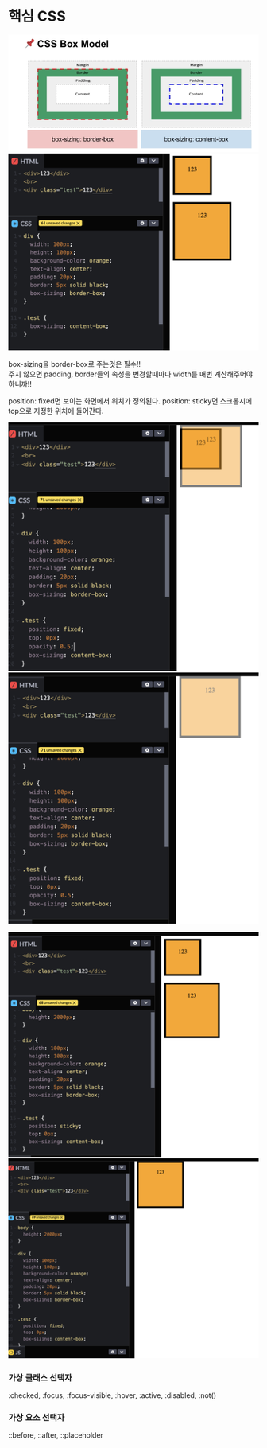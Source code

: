 # 핵심 CSS

![](2022-02-15-14-57-09.png)
![](2022-02-15-14-57-46.png)

box-sizing을 border-box로 주는것은 필수!!   
주지 않으면 padding, border들의 속성을 변경할때마다 width를 매번 계산해주어야 하니까!!   

position: fixed면 보이는 화면에서 위치가 정의된다.
position: sticky면 스크롤시에 top으로 지정한 위치에 들어간다.

![](2022-02-15-15-05-11.png)
![](2022-02-15-15-05-03.png)

![](2022-02-15-15-05-29.png)
![](2022-02-15-15-05-35.png)

### 가상 클래스 선택자
:checked, :focus, :focus-visible, :hover, :active, :disabled, :not()

### 가상 요소 선택자
::before, ::after, ::placeholder


